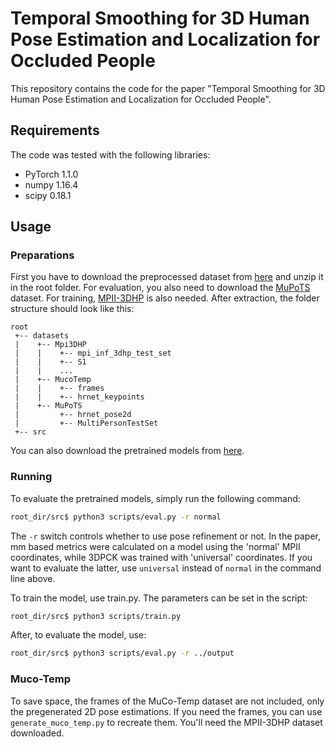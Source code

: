 # Temporal Smoothing for 3D Human Pose Estimation and Localization for Occluded People
This repository contains the code for the paper "Temporal Smoothing for 3D Human Pose
Estimation and Localization for Occluded People".

## Requirements

The code was tested with the following libraries:

- PyTorch 1.1.0
- numpy 1.16.4
- scipy 0.18.1

## Usage

### Preparations

First you have to download the preprocessed dataset from [here](https://drive.google.com/file/d/1OpIyGYyUi1bn8C9swV24iQofJVbTt1uq/view?usp=sharing) and unzip it in the root folder.  For evaluation, you also need to download the [MuPoTS](http://gvv.mpi-inf.mpg.de/projects/SingleShotMultiPerson/) dataset. For training, [MPII-3DHP](http://gvv.mpi-inf.mpg.de/3dhp-dataset/) is also needed. After extraction, the folder structure should look like this:

```
root
 +-- datasets
 |    +-- Mpi3DHP
 |    |    +-- mpi_inf_3dhp_test_set
 |    |    +-- S1
 |    |    ...
 |    +-- MucoTemp
 |    |    +-- frames
 |    |    +-- hrnet_keypoints
 |    +-- MuPoTS
 |         +-- hrnet_pose2d
 |         +-- MultiPersonTestSet
 +-- src
```

You can also download the pretrained models from [here](https://drive.google.com/file/d/1IXtjAiePbyNDHjWZ-VyFkTZlVdrnwJ7z/view?usp=sharing).

### Running

To evaluate the pretrained models, simply run the following command:

```bash
root_dir/src$ python3 scripts/eval.py -r normal
```

The `-r` switch controls whether to use pose refinement or not. In the paper, mm based metrics were calculated on a model using the 'normal' MPII coordinates, while 3DPCK was trained with 'universal' coordinates. If you want to evaluate the latter, use `universal` instead of `normal` in the command line above.

To train the model, use train.py. The parameters can be set in the script:

```bash
root_dir/src$ python3 scripts/train.py
```

After, to evaluate the model, use:

```bash
root_dir/src$ python3 scripts/eval.py -r ../output
```

### Muco-Temp

To save space, the frames of the MuCo-Temp dataset are not included, only the pregenerated 2D pose estimations. If you need the frames, you can use `generate_muco_temp.py` to recreate them. You'll need the MPII-3DHP dataset downloaded.